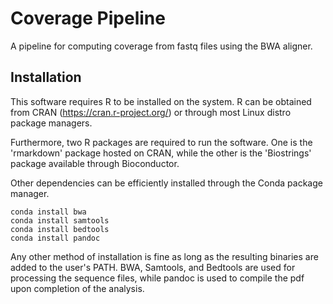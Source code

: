 # Coverage Pipeline

A pipeline for computing coverage from fastq files using the BWA aligner.

## Installation

This software requires R to be installed on the system.  R can be obtained from CRAN (https://cran.r-project.org/) or through most Linux distro package managers.

Furthermore, two R packages are required to run the software.  One is the 'rmarkdown' package hosted on CRAN, while the other is the 'Biostrings' package available through Bioconductor.

Other dependencies can be efficiently installed through the Conda package manager.

	conda install bwa
	conda install samtools
	conda install bedtools
	conda install pandoc

Any other method of installation is fine as long as the resulting binaries are added to the user's PATH.  BWA, Samtools, and Bedtools are used for processing the sequence files, while pandoc is used to compile the pdf upon completion of the analysis.